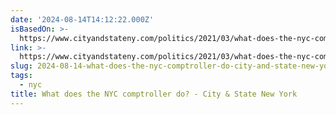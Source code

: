 ```yaml
---
date: '2024-08-14T14:12:22.000Z'
isBasedOn: >-
  https://www.cityandstateny.com/politics/2021/03/what-does-the-nyc-comptroller-do/175070/
link: >-
  https://www.cityandstateny.com/politics/2021/03/what-does-the-nyc-comptroller-do/175070/
slug: 2024-08-14-what-does-the-nyc-comptroller-do-city-and-state-new-york
tags:
  - nyc
title: What does the NYC comptroller do? - City & State New York
---
```

 
